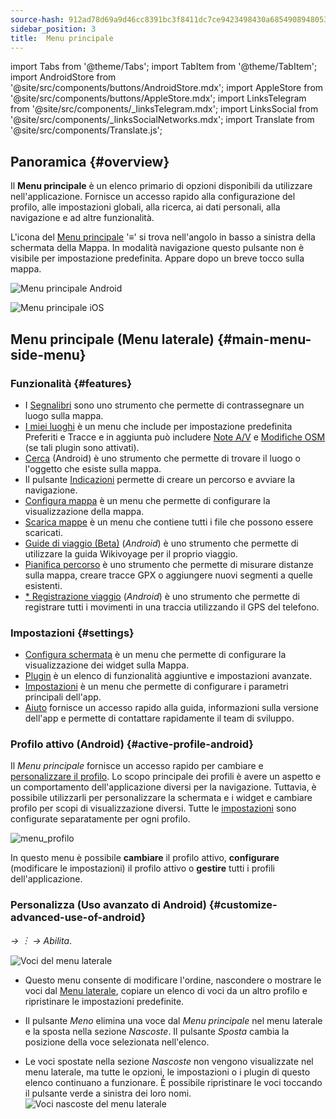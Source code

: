```yaml
---
source-hash: 912ad78d69a9d46cc8391bc3f8411dc7ce9423498430a6854908948053c3f739
sidebar_position: 3
title:  Menu principale
---
```

import Tabs from '@theme/Tabs';
import TabItem from '@theme/TabItem';
import AndroidStore from '@site/src/components/buttons/AndroidStore.mdx';
import AppleStore from '@site/src/components/buttons/AppleStore.mdx';
import LinksTelegram from '@site/src/components/_linksTelegram.mdx';
import LinksSocial from '@site/src/components/_linksSocialNetworks.mdx';
import Translate from '@site/src/components/Translate.js';




## Panoramica {#overview}

Il **Menu principale** è un elenco primario di opzioni disponibili da utilizzare nell'applicazione. Fornisce un accesso rapido alla configurazione del profilo, alle impostazioni globali, alla ricerca, ai dati personali, alla navigazione e ad altre funzionalità.

L'icona del [Menu principale](../widgets/map-buttons.md#main-menu) '&#8801;' si trova nell'angolo in basso a sinistra della schermata della Mappa. In modalità navigazione questo pulsante non è visibile per impostazione predefinita. Appare dopo un breve tocco sulla mappa.

<Tabs groupId="operating-systems" queryString="current-os">

<TabItem value="android" label="Android">

![Menu principale Android](@site/static/img/menu/main_menu_android.png)

</TabItem>

<TabItem value="ios" label="iOS">

![Menu principale iOS](@site/static/img/menu/main_menu_ios.png)

</TabItem>

</Tabs>


## Menu principale (Menu laterale) {#main-menu-side-menu}

### Funzionalità {#features}

- I [Segnalibri](../personal/markers.md) sono uno strumento che permette di contrassegnare un luogo sulla mappa.
- [I miei luoghi](../personal/myplaces.md) è un menu che include per impostazione predefinita Preferiti e Tracce e in aggiunta può includere [Note A/V](../plugins/audio-video-notes.md) e [Modifiche OSM](../plugins/osm-editing.md) (se tali plugin sono attivati).
- [Cerca](../search/index.md) (Android) è uno strumento che permette di trovare il luogo o l'oggetto che esiste sulla mappa.
- Il pulsante [Indicazioni](../widgets/map-buttons.md#directions) permette di creare un percorso e avviare la navigazione.
- [Configura mappa](../map/configure-map-menu.md) è un menu che permette di configurare la visualizzazione della mappa.
- [Scarica mappe](../start-with/download-maps.md) è un menu che contiene tutti i file che possono essere scaricati.
- [Guide di viaggio (Beta)](../plan-route/travel-guides.md) (*Android*) è uno strumento che permette di utilizzare la guida Wikivoyage per il proprio viaggio.
- [Pianifica percorso](../plan-route/create-route.md) è uno strumento che permette di misurare distanze sulla mappa, creare tracce GPX o aggiungere nuovi segmenti a quelle esistenti.
- [* Registrazione viaggio](../plugins/trip-recording.md) (*Android*) è uno strumento che permette di registrare tutti i movimenti in una traccia utilizzando il GPS del telefono.

### Impostazioni {#settings}

- [Configura schermata](../widgets/configure-screen.md) è un menu che permette di configurare la visualizzazione dei widget sulla Mappa.
- [Plugin](../plugins/index.md#configure-plugin) è un elenco di funzionalità aggiuntive e impostazioni avanzate.
- [Impostazioni](../personal/global-settings.md) è un menu che permette di configurare i parametri principali dell'app.
- [Aiuto](./first-steps.md#offline-help) fornisce un accesso rapido alla guida, informazioni sulla versione dell'app e permette di contattare rapidamente il team di sviluppo.

### Profilo attivo (Android) {#active-profile-android}

Il *Menu principale* fornisce un accesso rapido per cambiare e [personalizzare il profilo](../personal/profiles.md). Lo scopo principale dei profili è avere un aspetto e un comportamento dell'applicazione diversi per la navigazione. Tuttavia, è possibile utilizzarli per personalizzare la schermata e i widget e cambiare profilo per scopi di visualizzazione diversi. Tutte le [impostazioni](../personal/profiles.md) sono configurate separatamente per ogni profilo.

![menu_profilo](@site/static/img/menu/profile_menu.png)

In questo menu è possibile **cambiare** il profilo attivo, **configurare** (modificare le impostazioni) il profilo attivo o **gestire** tutti i profili dell'applicazione.


### Personalizza (Uso avanzato di Android) {#customize-advanced-use-of-android}

*<Translate android="true" ids="shared_string_menu,configure_profile,ui_customization,shared_string_drawer"/> →  &#65049; → Abilita*.  

![Voci del menu laterale](@site/static/img/settings/drawer_menu_correct.png)  

- Questo menu consente di modificare l'ordine, nascondere o mostrare le voci dal [Menu laterale](../personal/profiles.md#drawer), copiare un elenco di voci da un altro profilo e ripristinare le impostazioni predefinite.  

- Il pulsante *Meno* elimina una voce dal *Menu principale* nel menu laterale e la sposta nella sezione *Nascoste*. Il pulsante *Sposta* cambia la posizione della voce selezionata nell'elenco.  

- Le voci spostate nella sezione *Nascoste* non vengono visualizzate nel menu laterale, ma tutte le opzioni, le impostazioni o i plugin di questo elenco continuano a funzionare. È possibile ripristinare le voci toccando il pulsante verde a sinistra dei loro nomi.  
    ![Voci nascoste del menu laterale](@site/static/img/settings/drawer_menu_hidden_items.png)